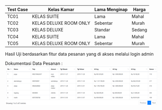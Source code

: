 | Test Case | Kelas Kamar            | Lama Menginap | Harga  |
| --------- | ---------------------- | ------------- | ------ |
| TC01      | KELAS SUITE            | Lama          | Mahal  |
| TC02      | KELAS DELUXE ROOM ONLY | Sebentar      | Murah  |
| TC03      | KELAS DELUXE           | Standar       | Sedang |
| TC04      | KELAS SUITE            | Lama          | Mahal  |
| TC05      | KELAS DELUXE ROOM ONLY | Sebentar      | Murah  |  

Hasil Uji berdasarkan fitur data pesanan yang di akses melalui login admin  

Dokumentasi Data Pesanan :
![Dokumentasi Hasil Uji](matrixtesting(2).png)  

